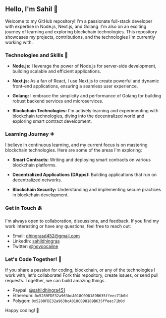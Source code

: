 ## Hello, I'm Sahil 🚀

Welcome to my GitHub repository! I'm a passionate full-stack developer with expertise in Node.js, Next.js, and Golang. I'm also on an exciting journey of learning and exploring blockchain technologies. This repository showcases my projects, contributions, and the technologies I'm currently working with.

### Technologies and Skills 🔭

- **Node.js:** I leverage the power of Node.js for server-side development, building scalable and efficient applications.

- **Next.js:** As a fan of React, I use Next.js to create powerful and dynamic front-end applications, ensuring a seamless user experience.

- **Golang:** I embrace the simplicity and performance of Golang for building robust backend services and microservices.

- **Blockchain Technologies:** I'm actively learning and experimenting with blockchain technologies, diving into the decentralized world and exploring smart contract development.

### Learning Journey ⚛️

I believe in continuous learning, and my current focus is on mastering blockchain technologies. Here are some of the areas I'm exploring:

- **Smart Contracts:** Writing and deploying smart contracts on various blockchain platforms.
  
- **Decentralized Applications (DApps):** Building applications that run on decentralized networks.

- **Blockchain Security:** Understanding and implementing secure practices in blockchain development.

### Get in Touch 🫂

I'm always open to collaboration, discussions, and feedback. If you find my work interesting or have any questions, feel free to reach out:

- Email: dhingrasd452@gmail.com
- LinkedIn: [sahildhingraa](https://www.linkedin.com/in/sahildhingraa/)
- Twitter: [@novoocaiine](https://twitter.com/novoocaiine)

### Let's Code Together! 🤝

If you share a passion for coding, blockchain, or any of the technologies I work with, let's collaborate! Fork this repository, create issues, or send pull requests. Together, we can build amazing things.
- Paypal: [@sahildhingra451](https://paypal.me/sahildhingra451?country.x=IN&locale.x=en_GB)
- Ethereum: ```0x5289FDE32a963bcA018C098189B635ffeec71b0d```
- Polygon: ```0x5289FDE32a963bcA018C098189B635ffeec71b0d```

Happy coding! 🚀
